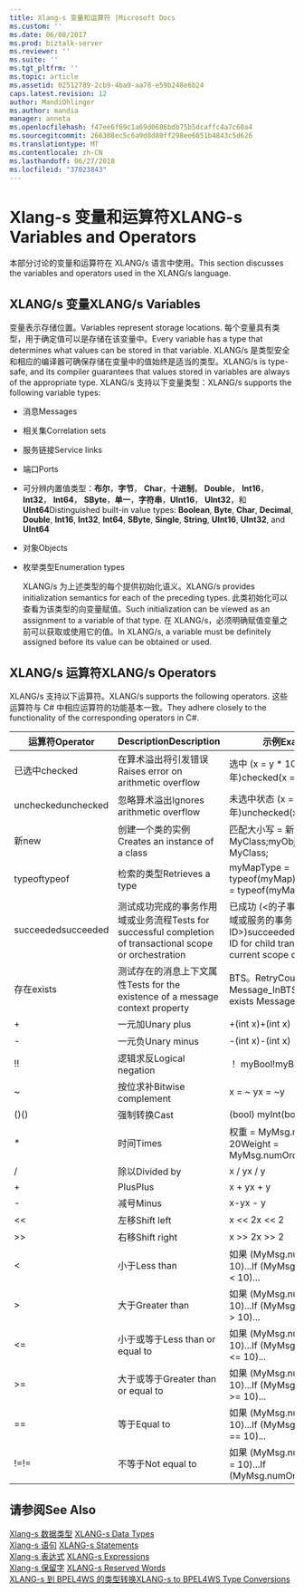 ```yaml
---
title: Xlang-s 变量和运算符 |Microsoft Docs
ms.custom: ''
ms.date: 06/08/2017
ms.prod: biztalk-server
ms.reviewer: ''
ms.suite: ''
ms.tgt_pltfrm: ''
ms.topic: article
ms.assetid: 02512789-2cb9-4ba9-aa78-e59b248e6b24
caps.latest.revision: 12
author: MandiOhlinger
ms.author: mandia
manager: anneta
ms.openlocfilehash: f47ee6f69c1a69d0686bdb75b5dcaffc4a7c60a4
ms.sourcegitcommit: 266308ec5c6a9d8d80ff298ee6051b4843c5d626
ms.translationtype: MT
ms.contentlocale: zh-CN
ms.lasthandoff: 06/27/2018
ms.locfileid: "37023843"
---
```

# <a name="xlang-s-variables-and-operators"></a><span data-ttu-id="4d0cd-102">Xlang-s 变量和运算符</span><span class="sxs-lookup"><span data-stu-id="4d0cd-102">XLANG-s Variables and Operators</span></span>
<span data-ttu-id="4d0cd-103">本部分讨论的变量和运算符在 XLANG/s 语言中使用。</span><span class="sxs-lookup"><span data-stu-id="4d0cd-103">This section discusses the variables and operators used in the XLANG/s language.</span></span>  
  
## <a name="xlangs-variables"></a><span data-ttu-id="4d0cd-104">XLANG/s 变量</span><span class="sxs-lookup"><span data-stu-id="4d0cd-104">XLANG/s Variables</span></span>  
 <span data-ttu-id="4d0cd-105">变量表示存储位置。</span><span class="sxs-lookup"><span data-stu-id="4d0cd-105">Variables represent storage locations.</span></span> <span data-ttu-id="4d0cd-106">每个变量具有类型，用于确定值可以是存储在该变量中。</span><span class="sxs-lookup"><span data-stu-id="4d0cd-106">Every variable has a type that determines what values can be stored in that variable.</span></span> <span data-ttu-id="4d0cd-107">XLANG/s 是类型安全和相应的编译器可确保存储在变量中的值始终是适当的类型。</span><span class="sxs-lookup"><span data-stu-id="4d0cd-107">XLANG/s is type-safe, and its compiler guarantees that values stored in variables are always of the appropriate type.</span></span> <span data-ttu-id="4d0cd-108">XLANG/s 支持以下变量类型：</span><span class="sxs-lookup"><span data-stu-id="4d0cd-108">XLANG/s supports the following variable types:</span></span>  
  
- <span data-ttu-id="4d0cd-109">消息</span><span class="sxs-lookup"><span data-stu-id="4d0cd-109">Messages</span></span>  
  
- <span data-ttu-id="4d0cd-110">相关集</span><span class="sxs-lookup"><span data-stu-id="4d0cd-110">Correlation sets</span></span>  
  
- <span data-ttu-id="4d0cd-111">服务链接</span><span class="sxs-lookup"><span data-stu-id="4d0cd-111">Service links</span></span>  
  
- <span data-ttu-id="4d0cd-112">端口</span><span class="sxs-lookup"><span data-stu-id="4d0cd-112">Ports</span></span>  
  
- <span data-ttu-id="4d0cd-113">可分辨内置值类型：**布尔**，**字节**， **Char**，**十进制**， **Double**， **Int16**， **Int32**， **Int64**， **SByte**，**单一**，**字符串**，**UInt16**， **UInt32**，和**UInt64**</span><span class="sxs-lookup"><span data-stu-id="4d0cd-113">Distinguished built-in value types: **Boolean**, **Byte**, **Char**, **Decimal**, **Double**, **Int16**, **Int32**, **Int64**, **SByte**, **Single**, **String**, **UInt16**, **UInt32**, and **UInt64**</span></span>  
  
- <span data-ttu-id="4d0cd-114">对象</span><span class="sxs-lookup"><span data-stu-id="4d0cd-114">Objects</span></span>  
  
- <span data-ttu-id="4d0cd-115">枚举类型</span><span class="sxs-lookup"><span data-stu-id="4d0cd-115">Enumeration types</span></span>  
  
  <span data-ttu-id="4d0cd-116">XLANG/s 为上述类型的每个提供初始化语义。</span><span class="sxs-lookup"><span data-stu-id="4d0cd-116">XLANG/s provides initialization semantics for each of the preceding types.</span></span> <span data-ttu-id="4d0cd-117">此类初始化可以查看为该类型的向变量赋值。</span><span class="sxs-lookup"><span data-stu-id="4d0cd-117">Such initialization can be viewed as an assignment to a variable of that type.</span></span> <span data-ttu-id="4d0cd-118">在 XLANG/s，必须明确赋值变量之前可以获取或使用它的值。</span><span class="sxs-lookup"><span data-stu-id="4d0cd-118">In XLANG/s, a variable must be definitely assigned before its value can be obtained or used.</span></span>  
  
## <a name="xlangs-operators"></a><span data-ttu-id="4d0cd-119">XLANG/s 运算符</span><span class="sxs-lookup"><span data-stu-id="4d0cd-119">XLANG/s Operators</span></span>  
 <span data-ttu-id="4d0cd-120">XLANG/s 支持以下运算符。</span><span class="sxs-lookup"><span data-stu-id="4d0cd-120">XLANG/s supports the following operators.</span></span> <span data-ttu-id="4d0cd-121">这些运算符与 C# 中相应运算符的功能基本一致。</span><span class="sxs-lookup"><span data-stu-id="4d0cd-121">They adhere closely to the functionality of the corresponding operators in C#.</span></span>  
  
|<span data-ttu-id="4d0cd-122">运算符</span><span class="sxs-lookup"><span data-stu-id="4d0cd-122">Operator</span></span>|<span data-ttu-id="4d0cd-123">Description</span><span class="sxs-lookup"><span data-stu-id="4d0cd-123">Description</span></span>|<span data-ttu-id="4d0cd-124">示例</span><span class="sxs-lookup"><span data-stu-id="4d0cd-124">Example</span></span>|  
|--------------|-----------------|-------------|  
|<span data-ttu-id="4d0cd-125">已选中</span><span class="sxs-lookup"><span data-stu-id="4d0cd-125">checked</span></span>|<span data-ttu-id="4d0cd-126">在算术溢出将引发错误</span><span class="sxs-lookup"><span data-stu-id="4d0cd-126">Raises error on arithmetic overflow</span></span>|<span data-ttu-id="4d0cd-127">选中 (x = y \* 1000年)</span><span class="sxs-lookup"><span data-stu-id="4d0cd-127">checked(x = y \* 1000)</span></span>|  
|<span data-ttu-id="4d0cd-128">unchecked</span><span class="sxs-lookup"><span data-stu-id="4d0cd-128">unchecked</span></span>|<span data-ttu-id="4d0cd-129">忽略算术溢出</span><span class="sxs-lookup"><span data-stu-id="4d0cd-129">Ignores arithmetic overflow</span></span>|<span data-ttu-id="4d0cd-130">未选中状态 (x = y \* 1000年)</span><span class="sxs-lookup"><span data-stu-id="4d0cd-130">unchecked(x = y \* 1000)</span></span>|  
|<span data-ttu-id="4d0cd-131">新</span><span class="sxs-lookup"><span data-stu-id="4d0cd-131">new</span></span>|<span data-ttu-id="4d0cd-132">创建一个类的实例</span><span class="sxs-lookup"><span data-stu-id="4d0cd-132">Creates an instance of a class</span></span>|<span data-ttu-id="4d0cd-133">匹配大小写 = 新 MyClass;</span><span class="sxs-lookup"><span data-stu-id="4d0cd-133">myObject = new MyClass;</span></span>|  
|<span data-ttu-id="4d0cd-134">typeof</span><span class="sxs-lookup"><span data-stu-id="4d0cd-134">typeof</span></span>|<span data-ttu-id="4d0cd-135">检索的类型</span><span class="sxs-lookup"><span data-stu-id="4d0cd-135">Retrieves a type</span></span>|<span data-ttu-id="4d0cd-136">myMapType = typeof(myMap)</span><span class="sxs-lookup"><span data-stu-id="4d0cd-136">myMapType = typeof(myMap)</span></span>|  
|<span data-ttu-id="4d0cd-137">succeeded</span><span class="sxs-lookup"><span data-stu-id="4d0cd-137">succeeded</span></span>|<span data-ttu-id="4d0cd-138">测试成功完成的事务作用域或业务流程</span><span class="sxs-lookup"><span data-stu-id="4d0cd-138">Tests for successful completion of transactional scope or orchestration</span></span>|<span data-ttu-id="4d0cd-139">已成功 (\<的子事务的当前作用域或服务的事务 ID\>)</span><span class="sxs-lookup"><span data-stu-id="4d0cd-139">succeeded(\<transaction ID for child transaction of current scope or service\>)</span></span>|  
|<span data-ttu-id="4d0cd-140">存在</span><span class="sxs-lookup"><span data-stu-id="4d0cd-140">exists</span></span>|<span data-ttu-id="4d0cd-141">测试存在的消息上下文属性</span><span class="sxs-lookup"><span data-stu-id="4d0cd-141">Tests for the existence of a message context property</span></span>|<span data-ttu-id="4d0cd-142">BTS。RetryCount 存在 Message_In</span><span class="sxs-lookup"><span data-stu-id="4d0cd-142">BTS.RetryCount exists Message_In</span></span>|  
|+|<span data-ttu-id="4d0cd-143">一元加</span><span class="sxs-lookup"><span data-stu-id="4d0cd-143">Unary plus</span></span>|<span data-ttu-id="4d0cd-144">+(int x)</span><span class="sxs-lookup"><span data-stu-id="4d0cd-144">+(int x)</span></span>|  
|-|<span data-ttu-id="4d0cd-145">一元负</span><span class="sxs-lookup"><span data-stu-id="4d0cd-145">Unary minus</span></span>|<span data-ttu-id="4d0cd-146">-(int x)</span><span class="sxs-lookup"><span data-stu-id="4d0cd-146">-(int x)</span></span>|  
|<span data-ttu-id="4d0cd-147">!</span><span class="sxs-lookup"><span data-stu-id="4d0cd-147">!</span></span>|<span data-ttu-id="4d0cd-148">逻辑求反</span><span class="sxs-lookup"><span data-stu-id="4d0cd-148">Logical negation</span></span>|<span data-ttu-id="4d0cd-149">！ myBool</span><span class="sxs-lookup"><span data-stu-id="4d0cd-149">!myBool</span></span>|  
|~|<span data-ttu-id="4d0cd-150">按位求补</span><span class="sxs-lookup"><span data-stu-id="4d0cd-150">Bitwise complement</span></span>|<span data-ttu-id="4d0cd-151">x = ~ y</span><span class="sxs-lookup"><span data-stu-id="4d0cd-151">x = ~y</span></span>|  
|<span data-ttu-id="4d0cd-152">()</span><span class="sxs-lookup"><span data-stu-id="4d0cd-152">()</span></span>|<span data-ttu-id="4d0cd-153">强制转换</span><span class="sxs-lookup"><span data-stu-id="4d0cd-153">Cast</span></span>|<span data-ttu-id="4d0cd-154">(bool) myInt</span><span class="sxs-lookup"><span data-stu-id="4d0cd-154">(bool) myInt</span></span>|  
|*|<span data-ttu-id="4d0cd-155">时间</span><span class="sxs-lookup"><span data-stu-id="4d0cd-155">Times</span></span>|<span data-ttu-id="4d0cd-156">权重 = MyMsg.numOrders \* 20</span><span class="sxs-lookup"><span data-stu-id="4d0cd-156">Weight = MyMsg.numOrders \* 20</span></span>|  
|/|<span data-ttu-id="4d0cd-157">除以</span><span class="sxs-lookup"><span data-stu-id="4d0cd-157">Divided by</span></span>|<span data-ttu-id="4d0cd-158">x / y</span><span class="sxs-lookup"><span data-stu-id="4d0cd-158">x / y</span></span>|  
|+|<span data-ttu-id="4d0cd-159">Plus</span><span class="sxs-lookup"><span data-stu-id="4d0cd-159">Plus</span></span>|<span data-ttu-id="4d0cd-160">x + y</span><span class="sxs-lookup"><span data-stu-id="4d0cd-160">x + y</span></span>|  
|-|<span data-ttu-id="4d0cd-161">减号</span><span class="sxs-lookup"><span data-stu-id="4d0cd-161">Minus</span></span>|<span data-ttu-id="4d0cd-162">x-y</span><span class="sxs-lookup"><span data-stu-id="4d0cd-162">x - y</span></span>|  
|<<|<span data-ttu-id="4d0cd-163">左移</span><span class="sxs-lookup"><span data-stu-id="4d0cd-163">Shift left</span></span>|<span data-ttu-id="4d0cd-164">x << 2</span><span class="sxs-lookup"><span data-stu-id="4d0cd-164">x << 2</span></span>|  
|>>|<span data-ttu-id="4d0cd-165">右移</span><span class="sxs-lookup"><span data-stu-id="4d0cd-165">Shift right</span></span>|<span data-ttu-id="4d0cd-166">x >> 2</span><span class="sxs-lookup"><span data-stu-id="4d0cd-166">x >> 2</span></span>|  
|<|<span data-ttu-id="4d0cd-167">小于</span><span class="sxs-lookup"><span data-stu-id="4d0cd-167">Less than</span></span>|<span data-ttu-id="4d0cd-168">如果 (MyMsg.numOrders < 10)...</span><span class="sxs-lookup"><span data-stu-id="4d0cd-168">If (MyMsg.numOrders < 10)...</span></span>|  
|>|<span data-ttu-id="4d0cd-169">大于</span><span class="sxs-lookup"><span data-stu-id="4d0cd-169">Greater than</span></span>|<span data-ttu-id="4d0cd-170">如果 (MyMsg.numOrders > 10)...</span><span class="sxs-lookup"><span data-stu-id="4d0cd-170">If (MyMsg.numOrders > 10)...</span></span>|  
|<=|<span data-ttu-id="4d0cd-171">小于或等于</span><span class="sxs-lookup"><span data-stu-id="4d0cd-171">Less than or equal to</span></span>|<span data-ttu-id="4d0cd-172">如果 (MyMsg.numOrders < = 10)...</span><span class="sxs-lookup"><span data-stu-id="4d0cd-172">If (MyMsg.numOrders <= 10)...</span></span>|  
|>=|<span data-ttu-id="4d0cd-173">大于或等于</span><span class="sxs-lookup"><span data-stu-id="4d0cd-173">Greater than or equal to</span></span>|<span data-ttu-id="4d0cd-174">如果 (MyMsg.numOrders > = 10)...</span><span class="sxs-lookup"><span data-stu-id="4d0cd-174">If (MyMsg.numOrders >= 10)...</span></span>|  
|==|<span data-ttu-id="4d0cd-175">等于</span><span class="sxs-lookup"><span data-stu-id="4d0cd-175">Equal to</span></span>|<span data-ttu-id="4d0cd-176">如果 (MyMsg.numOrders = = 10)...</span><span class="sxs-lookup"><span data-stu-id="4d0cd-176">If (MyMsg.numOrders == 10)...</span></span>|  
|<span data-ttu-id="4d0cd-177">!=</span><span class="sxs-lookup"><span data-stu-id="4d0cd-177">!=</span></span>|<span data-ttu-id="4d0cd-178">不等于</span><span class="sxs-lookup"><span data-stu-id="4d0cd-178">Not equal to</span></span>|<span data-ttu-id="4d0cd-179">如果 (MyMsg.numOrders ！ = 10)...</span><span class="sxs-lookup"><span data-stu-id="4d0cd-179">If (MyMsg.numOrders != 10)...</span></span>|  
  
## <a name="see-also"></a><span data-ttu-id="4d0cd-180">请参阅</span><span class="sxs-lookup"><span data-stu-id="4d0cd-180">See Also</span></span>  
 <span data-ttu-id="4d0cd-181">[Xlang-s 数据类型](../core/xlang-s-data-types.md) </span><span class="sxs-lookup"><span data-stu-id="4d0cd-181">[XLANG-s Data Types](../core/xlang-s-data-types.md) </span></span>  
 <span data-ttu-id="4d0cd-182">[Xlang-s 语句](../core/xlang-s-statements.md) </span><span class="sxs-lookup"><span data-stu-id="4d0cd-182">[XLANG-s Statements](../core/xlang-s-statements.md) </span></span>  
 <span data-ttu-id="4d0cd-183">[Xlang-s 表达式](../core/xlang-s-expressions.md) </span><span class="sxs-lookup"><span data-stu-id="4d0cd-183">[XLANG-s Expressions](../core/xlang-s-expressions.md) </span></span>  
 <span data-ttu-id="4d0cd-184">[Xlang-s 保留字](../core/xlang-s-reserved-words.md) </span><span class="sxs-lookup"><span data-stu-id="4d0cd-184">[XLANG-s Reserved Words](../core/xlang-s-reserved-words.md) </span></span>  
 [<span data-ttu-id="4d0cd-185">XLANG-s 到 BPEL4WS 的类型转换</span><span class="sxs-lookup"><span data-stu-id="4d0cd-185">XLANG-s to BPEL4WS Type Conversions</span></span>](../core/xlang-s-to-bpel4ws-type-conversions.md)